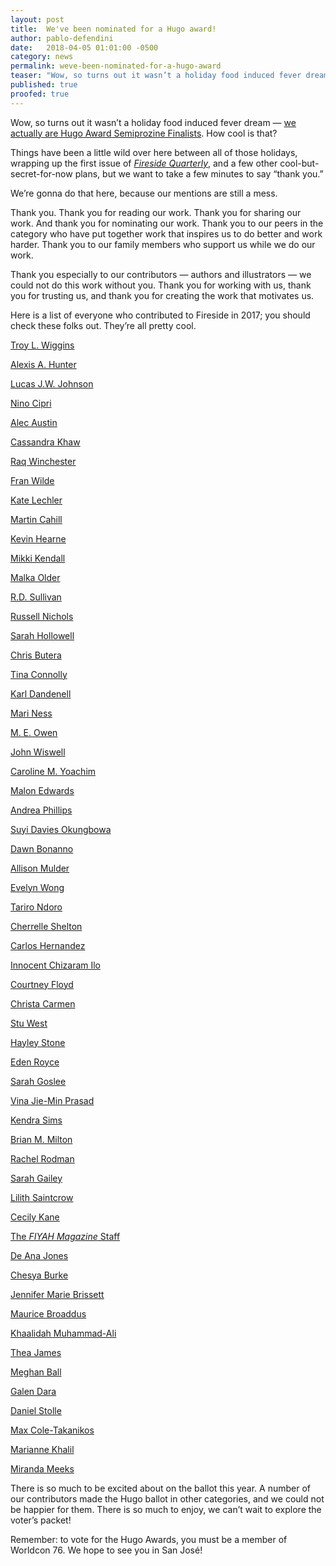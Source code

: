 ```yaml
---
layout: post
title:  We've been nominated for a Hugo award!
author: pablo-defendini
date:   2018-04-05 01:01:00 -0500
category: news
permalink: weve-been-nominated-for-a-hugo-award
teaser: "Wow, so turns out it wasn’t a holiday food induced fever dream - we actually are Hugo Award Semiprozine Finalists. How cool is that?"
published: true
proofed: true
---
```


Wow, so turns out it wasn’t a holiday food induced fever dream — [we actually are Hugo Award Semiprozine Finalists](https://www.theverge.com/2018/3/31/17183718/2018-hugo-award-nominations-science-fiction-fantasy-books). How cool is that?

Things have been a little wild over here between all of those holidays, wrapping up the first issue of [_Fireside Quarterly_](https://d.rip/fireside), and a few other cool-but-secret-for-now plans, but we want to take a few minutes to say “thank you.”

We’re gonna do that here, because our mentions are still a mess.

Thank you. Thank you for reading our work. Thank you for sharing our work. And thank you for nominating our work. Thank you to our peers in the category who have put together work that inspires us to do better and work harder. Thank you to our family members who support us while we do our work.

Thank you especially to our contributors — authors and illustrators — we could not do this work without you. Thank you for working with us, thank you for trusting us, and thank you for creating the work that motivates us.

Here is a list of everyone who contributed to Fireside in 2017; you should check these folks out. They’re all pretty cool.

[Troy L. Wiggins](https://twitter.com/TroyLWiggins)

[Alexis A. Hunter](http://alexisahunter.com)

[Lucas J.W. Johnson](http://lucasjwjohnson.com)

[Nino Cipri](http://ninocipri.com)

[Alec Austin](http://twitter.com/AlecAustin)

[Cassandra Khaw](https://www.patreon.com/cassandrakhaw)

[Raq Winchester](https://Twitter.com/raqwinchester)

[Fran Wilde](http://franwilde.net/)

[Kate Lechler](http://katelechler.com)

[Martin Cahill](https://martintcahill.wordpress.com)

[Kevin Hearne](https://kevinhearne.com)

[Mikki Kendall](https://mikkikendall.com)

[Malka Older](https://malkaolder.wordpress.com)

[R.D. Sullivan](https://twitter.com/_TheRussian)

[Russell Nichols](http://www.russellnichols.com)

[Sarah Hollowell](https://www.patreon.com/sarahhollowell)

[Chris Butera](http://twitter.com/chrisbutera)

[Tina Connolly](http://www.tinaconnolly.com)

[Karl Dandenell](http://twitter.com/KDandenell)

[Mari Ness](http://twitter.com/mari_ness)

[M. E. Owen](http://MEOwen.com)

[John Wiswell](http://twitter.com/Wiswell)

[Caroline M. Yoachim](http://carolineyoachim.com)

[Malon Edwards](http://malonedwards.com)

[Andrea Phillips](http://www.deusexmachinatio.com)

[Suyi Davies Okungbowa](http://suyidavies.com)

[Dawn Bonanno](http://www.dmbonanno.com)

[Allison Mulder](http://allisonmulder.wordpress.com)

[Evelyn Wong](http://www.evelynstorytelling.com)

[Tariro Ndoro](http://tarirondoro.wordpress.com)

[Cherrelle Shelton](http://www.ItsReallyRelle.com)

[Carlos Hernandez](http://carloshernandezwrites.com)

[Innocent Chizaram Ilo](http://twitter.com/Ethereal_ilo)

[Courtney Floyd](http://www.synonymsandsuch.com)

[Christa Carmen](http://www.christacarmen.com)

[Stu West](http://stuwest.com)

[Hayley Stone](http://hnstoneauthor.com/)

[Eden Royce](http://http://edenroyce.com/)

[Sarah Goslee](http://www.sarahgoslee.com)

[Vina Jie-Min Prasad](http://vinaprasad.com)

[Kendra Sims](http://twitter.com/ceresoffoxes)

[Brian M. Milton](http://munchkinstein.blogspot.com)

[Rachel Rodman](http://www.rachelrodman.com)

[Sarah Gailey](http://www.sarahgailey.com)

[Lilith Saintcrow](http://www.lilithsaintcrow.com)

[Cecily Kane](https://manicpixiedreamworlds.wordpress.com/)

[The _FIYAH Magazine_ Staff](http://fiyahlitmag.com)

[De Ana Jones](http://deanaj.com)

[Chesya Burke](http://www.chesyaburke.com)

[Jennifer Marie Brissett](http://www.jennbrissett.com/)

[Maurice Broaddus](http://twitter.com/MauriceBroaddus)

[Khaalidah Muhammad-Ali](http://khaalidah.com)

[Thea James](http://www.thebooksmugglers.com)

[Meghan Ball](https://twitter.com/eldritchgirl)

[Galen Dara](http://www.galendara.com)

[Daniel Stolle](http://www.danielstolle.com)

[Max Cole-Takanikos](https://www.maxcoletakanikos.com)

[Marianne Khalil](https://mariannekhalil.carbonmade.com)

[Miranda Meeks](http://mirandameeks.com)

There is so much to be excited about on the ballot this year. A number of our contributors made the Hugo ballot in other categories, and we could not be happier for them. There is so much to enjoy, we can’t wait to explore the voter’s packet!

Remember: to vote for the Hugo Awards, you must be a member of Worldcon 76. We hope to see you in San José!
